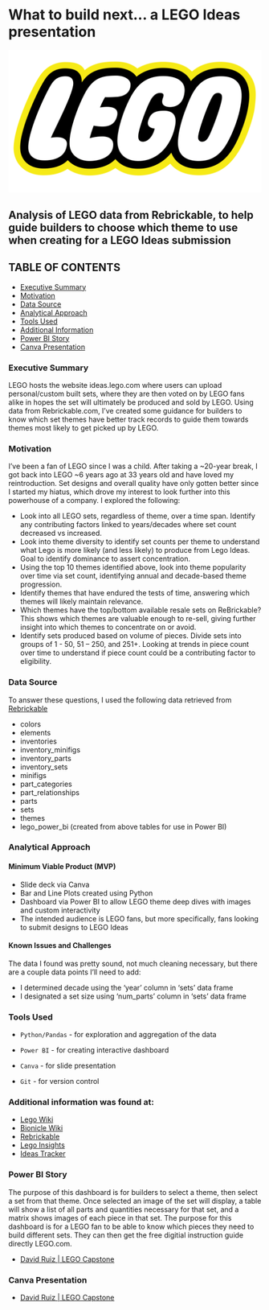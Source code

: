 # What to build next... a LEGO Ideas presentation
![DHS logo](./images/LEGO.png)

## Analysis of LEGO data from Rebrickable, to help guide builders to choose which theme to use when creating for a LEGO Ideas submission

## TABLE OF CONTENTS
* [Executive Summary](#executive-summary)
* [Motivation](#motivation)
* [Data Source](#data-source)
* [Analytical Approach](#analytical-approach)
* [Tools Used](#tools-used)
* [Additional Information](#additional-information-was-found-at)
* [Power BI Story](#power-bi-story)
* [Canva Presentation](#canva-presentation)

### Executive Summary
LEGO hosts the website ideas.lego.com where users can upload personal/custom built sets, where they are then voted on by LEGO fans alike in hopes the set will ultimately be produced and sold by LEGO. Using data from Rebrickable.com, I’ve created some guidance for builders to know which set themes have better track records to guide them towards themes most likely to get picked up by LEGO.

### Motivation
I’ve been a fan of LEGO since I was a child. After taking a ~20-year break, I got back into LEGO ~6 years ago at 33 years old and have loved my reintroduction. Set designs and overall quality have only gotten better since I started my hiatus, which drove my interest to look further into this powerhouse of a company. I explored the following:

- Look into all LEGO sets, regardless of theme, over a time span. Identify any contributing factors linked to years/decades where set count decreased vs increased. 
- Look into theme diversity to identify set counts per theme to understand what Lego is more likely (and less likely) to produce from Lego Ideas. Goal to identify dominance to assert concentration.
- Using the top 10 themes identified above, look into theme popularity over time via set count, identifying annual and decade-based theme progression. 
- Identify themes that have endured the tests of time, answering which themes will likely maintain relevance. 
- Which themes have the top/bottom available resale sets on ReBrickable? This shows which themes are valuable enough to re-sell, giving further insight into which themes to concentrate on or avoid. 
- Identify sets produced based on volume of pieces. Divide sets into groups of 1 - 50, 51 – 250, and 251+. Looking at trends in piece count over time to understand if piece count could be a contributing factor to eligibility.

### Data Source
To answer these questions, I used the following data retrieved from [Rebrickable](https://rebrickable.com/downloads/)
- colors
- elements
- inventories
- inventory_minifigs
- inventory_parts
- inventory_sets
- minifigs
- part_categories
- part_relationships
- parts
- sets
- themes
- lego_power_bi (created from above tables for use in Power BI)

### Analytical Approach
#### Minimum Viable Product (MVP)
- Slide deck via Canva
- Bar and Line Plots created using Python
- Dashboard via Power BI to allow LEGO theme deep dives with images and custom interactivity
- The intended audience is LEGO fans, but more specifically, fans looking to submit designs to LEGO Ideas

#### Known Issues and Challenges
The data I found was pretty sound, not much cleaning necessary, but there are a couple data points I’ll need to add:
- I determined decade using the ‘year’ column in ‘sets’ data frame
- I designated a set size using ‘num_parts’ column in ‘sets’ data frame

### Tools Used
- `Python/Pandas` - for exploration and aggregation of the data

- `Power BI` - for creating interactive dashboard

- `Canva` - for slide presentation

- `Git` - for version control

### Additional information was found at:
- [Lego Wiki](https://en.wikipedia.org/wiki/Lego)
- [Bionicle Wiki](https://en.wikipedia.org/wiki/Bionicle)
- [Rebrickable](https://rebrickable.com/)
- [Lego Insights](https://brickinsights.com/)
- [Ideas Tracker](https://ideas-tracker.com/)

### Power BI Story
The purpose of this dashboard is for builders to select a theme, then select a set from that theme. Once selected an image of the set will display, a table will show a list of all parts and quantities necessary for that set, and a matrix shows images of each piece in that set. The purpose for this dashboard is for a LEGO fan to be able to know which pieces they need to build different sets. They can then get the free digitial instruction guide directly LEGO.com.
- [David Ruiz | LEGO Capstone](https://app.powerbi.com/view?r=eyJrIjoiZjJkODM3NmItYjU3Ny00NDJkLWFhMGEtNzExMjkxMjdlOTQxIiwidCI6IjEwMWRhNTg3LTE4NDMtNGY1Mi04YjhhLTE3YjA2OWM2NmQzMyIsImMiOjJ9)

### Canva Presentation
- [David Ruiz | LEGO Capstone](https://www.canva.com/design/DAGZeAFWRwA/zkQgeHS4y1iivvCVyU6JYg/edit?utm_content=DAGZeAFWRwA&utm_campaign=designshare&utm_medium=link2&utm_source=sharebutton)